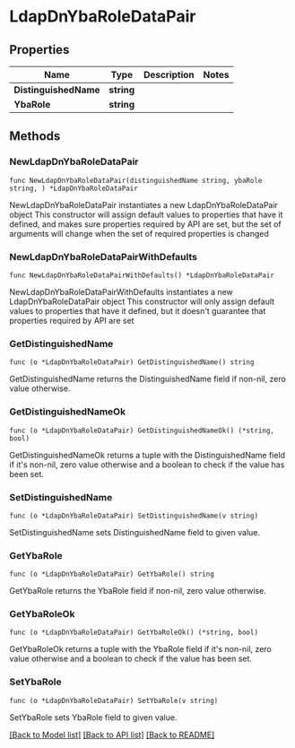 # LdapDnYbaRoleDataPair

## Properties

Name | Type | Description | Notes
------------ | ------------- | ------------- | -------------
**DistinguishedName** | **string** |  | 
**YbaRole** | **string** |  | 

## Methods

### NewLdapDnYbaRoleDataPair

`func NewLdapDnYbaRoleDataPair(distinguishedName string, ybaRole string, ) *LdapDnYbaRoleDataPair`

NewLdapDnYbaRoleDataPair instantiates a new LdapDnYbaRoleDataPair object
This constructor will assign default values to properties that have it defined,
and makes sure properties required by API are set, but the set of arguments
will change when the set of required properties is changed

### NewLdapDnYbaRoleDataPairWithDefaults

`func NewLdapDnYbaRoleDataPairWithDefaults() *LdapDnYbaRoleDataPair`

NewLdapDnYbaRoleDataPairWithDefaults instantiates a new LdapDnYbaRoleDataPair object
This constructor will only assign default values to properties that have it defined,
but it doesn't guarantee that properties required by API are set

### GetDistinguishedName

`func (o *LdapDnYbaRoleDataPair) GetDistinguishedName() string`

GetDistinguishedName returns the DistinguishedName field if non-nil, zero value otherwise.

### GetDistinguishedNameOk

`func (o *LdapDnYbaRoleDataPair) GetDistinguishedNameOk() (*string, bool)`

GetDistinguishedNameOk returns a tuple with the DistinguishedName field if it's non-nil, zero value otherwise
and a boolean to check if the value has been set.

### SetDistinguishedName

`func (o *LdapDnYbaRoleDataPair) SetDistinguishedName(v string)`

SetDistinguishedName sets DistinguishedName field to given value.


### GetYbaRole

`func (o *LdapDnYbaRoleDataPair) GetYbaRole() string`

GetYbaRole returns the YbaRole field if non-nil, zero value otherwise.

### GetYbaRoleOk

`func (o *LdapDnYbaRoleDataPair) GetYbaRoleOk() (*string, bool)`

GetYbaRoleOk returns a tuple with the YbaRole field if it's non-nil, zero value otherwise
and a boolean to check if the value has been set.

### SetYbaRole

`func (o *LdapDnYbaRoleDataPair) SetYbaRole(v string)`

SetYbaRole sets YbaRole field to given value.



[[Back to Model list]](../README.md#documentation-for-models) [[Back to API list]](../README.md#documentation-for-api-endpoints) [[Back to README]](../README.md)


